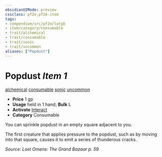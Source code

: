 ```yaml
---
obsidianUIMode: preview
cssclass: pf2e,pf2e-item
tags:
- compendium/src/pf2e/lotgb
- item/category/consumable
- trait/alchemical
- trait/consumable
- trait/sonic
- trait/uncommon
aliases: ["Popdust"]
---
```

# Popdust *Item 1*  
[alchemical](../../../Rules/traits/alchemical.md)  [consumable](../../../Rules/traits/consumable.md)  [sonic](../../../Rules/traits/sonic.md)  [uncommon](../../../Rules/traits/uncommon.md)  

- **Price** 1 gp
- **Usage** held in 1 hand; **Bulk** L
- **Activate** [Interact](../../../Rules/actions/interact.md)
- **Category** Consumable

You can sprinkle popdust in an empty square adjacent to you.

The first creature that applies pressure to the popdust, such as by moving into that square, causes it to emit a series of thunderous cracks.

*Source: Lost Omens: The Grand Bazaar p. 59*
